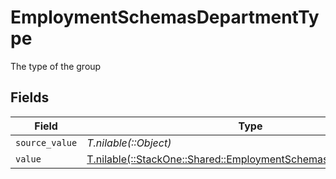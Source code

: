 # EmploymentSchemasDepartmentType

The type of the group


## Fields

| Field                                                                                                                      | Type                                                                                                                       | Required                                                                                                                   | Description                                                                                                                | Example                                                                                                                    |
| -------------------------------------------------------------------------------------------------------------------------- | -------------------------------------------------------------------------------------------------------------------------- | -------------------------------------------------------------------------------------------------------------------------- | -------------------------------------------------------------------------------------------------------------------------- | -------------------------------------------------------------------------------------------------------------------------- |
| `source_value`                                                                                                             | *T.nilable(::Object)*                                                                                                      | :heavy_minus_sign:                                                                                                         | N/A                                                                                                                        |                                                                                                                            |
| `value`                                                                                                                    | [T.nilable(::StackOne::Shared::EmploymentSchemasDepartmentValue)](../../models/shared/employmentschemasdepartmentvalue.md) | :heavy_minus_sign:                                                                                                         | N/A                                                                                                                        | team                                                                                                                       |